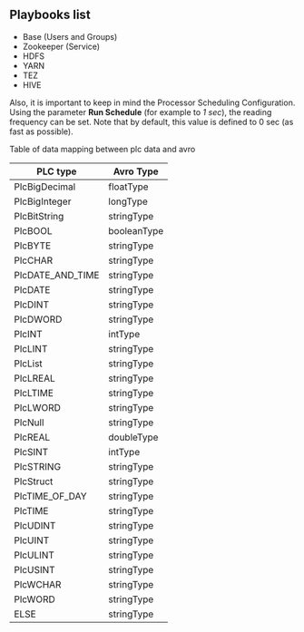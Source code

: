 ## Playbooks list
 * Base (Users and Groups)
 * Zookeeper (Service)
 * HDFS
 * YARN
 * TEZ
 * HIVE


Also, it is important to keep in mind the Processor Scheduling Configuration. Using the parameter **Run Schedule** (for example to *1 sec*), the reading frequency can be set. Note that by default, this value is defined to 0 sec (as fast as possible).

Table of data mapping between plc data and avro

| PLC type | Avro Type |
|----------|-----------|
| PlcBigDecimal | floatType |
| PlcBigInteger | longType |
| PlcBitString | stringType |
| PlcBOOL | booleanType |
| PlcBYTE | stringType |
| PlcCHAR | stringType |
| PlcDATE_AND_TIME | stringType |
| PlcDATE | stringType |
| PlcDINT | stringType |
| PlcDWORD | stringType |
| PlcINT | intType |
| PlcLINT | stringType |
| PlcList | stringType |
| PlcLREAL | stringType |
| PlcLTIME | stringType |
| PlcLWORD | stringType |
| PlcNull | stringType |
| PlcREAL | doubleType |
| PlcSINT | intType |
| PlcSTRING | stringType |
| PlcStruct | stringType |
| PlcTIME_OF_DAY | stringType |
| PlcTIME | stringType |
| PlcUDINT | stringType |
| PlcUINT | stringType |
| PlcULINT | stringType |
| PlcUSINT | stringType |
| PlcWCHAR | stringType |
| PlcWORD | stringType |
| ELSE | stringType |
